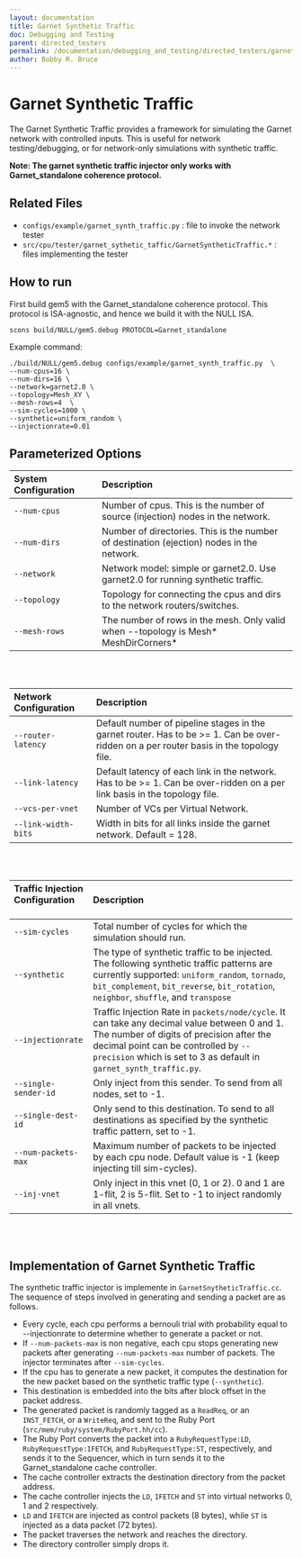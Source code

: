 ```yaml
---
layout: documentation
title: Garnet Synthetic Traffic
doc: Debugging and Testing
parent: directed_testers
permalink: /documentation/debugging_and_testing/directed_testers/garnet_synthetic_traffic/
author: Bobby R. Bruce
---
```


# Garnet Synthetic Traffic

The Garnet Synthetic Traffic provides a framework for simulating the Garnet
network with controlled inputs. This is useful for network testing/debugging,
or for network-only simulations with synthetic traffic.

**Note: The garnet synthetic traffic injector only works with Garnet_standalone
coherence protocol.**

## Related Files

* `configs/example/garnet_synth_traffic.py` : file to invoke the network tester
* `src/cpu/tester/garnet_sythetic_taffic/GarnetSyntheticTraffic.*` : files
implementing the tester

## How to run

First build gem5 with the Garnet_standalone coherence protocol. This protocol
is ISA-agnostic, and hence we build it with the NULL ISA.

```
scons build/NULL/gem5.debug PROTOCOL=Garnet_standalone
```

Example command:

```
./build/NULL/gem5.debug configs/example/garnet_synth_traffic.py  \
--num-cpus=16 \
--num-dirs=16 \
--network=garnet2.0 \
--topology=Mesh_XY \
--mesh-rows=4  \
--sim-cycles=1000 \
--synthetic=uniform_random \
--injectionrate=0.01
```

## Parameterized Options

|System Configuration &nbsp; &nbsp; &nbsp;         |Description                                                                              |
|:---------------------|:----------------------------------------------------------------------------------------|
|`--num-cpus`          |Number of cpus. This is the number of source (injection) nodes in the network.           |
|`--num-dirs`          |Number of directories. This is the number of destination (ejection) nodes in the network.|
|`--network`           |Network model: simple or garnet2.0. Use garnet2.0 for running synthetic traffic.         |
|`--topology`          |Topology for connecting the cpus and dirs to the network routers/switches.               |
|`--mesh-rows`         |The number of rows in the mesh. Only valid when --topology is Mesh* MeshDirCorners*      |

<br>
<br>

|Network Configuration &nbsp;       |Description                                                                                                                             |
|:---------------------|:---------------------------------------------------------------------------------------------------------------------------------------|
|`--router-latency`    | Default number of pipeline stages in the garnet router. Has to be >= 1. Can be over-ridden on a per router basis in the topology file. |
|`--link-latency`      | Default latency of each link in the network. Has to be >= 1. Can be over-ridden on a per link basis in the topology file.              |
|`--vcs-per-vnet`      | Number of VCs per Virtual Network.                                                                                                     |
|`--link-width-bits`   | Width in bits for all links inside the garnet network. Default = 128.                                                                  |

<br>
<br>

|Traffic Injection Configuration &nbsp; &nbsp; &nbsp; &nbsp; &nbsp;  |Description |
|:---------------------|:-----------|
|`--sim-cycles`        | Total number of cycles for which the simulation should run. |
|`--synthetic`         | The type of synthetic traffic to be injected. The following synthetic traffic patterns are currently supported: `uniform_random`, `tornado`, `bit_complement`, `bit_reverse`, `bit_rotation`, `neighbor`, `shuffle`, and `transpose` |
|`--injectionrate`     | Traffic Injection Rate in `packets/node/cycle`. It can take any decimal value between 0 and 1. The number of digits of precision after the decimal point can be controlled by `--precision` which is set to 3 as default in `garnet_synth_traffic.py`. |
|`--single-sender-id`  | Only inject from this sender. To send from all nodes, set to -1. |
|`--single-dest-id`    | Only send to this destination. To send to all destinations as specified by the synthetic traffic pattern, set to -1. |
|`--num-packets-max`   | Maximum number of packets to be injected by each cpu node. Default value is -1 (keep injecting till sim-cycles). |
|`--inj-vnet`          | Only inject in this vnet (0, 1 or 2). 0 and 1 are 1-flit, 2 is 5-flit. Set to -1 to inject randomly in all vnets. |

<br>
<br>

## Implementation of Garnet Synthetic Traffic

The synthetic traffic injector is implemente in `GarnetSnytheticTraffic.cc`.
The sequence of steps involved in generating and sending a packet are as
follows.

* Every cycle, each cpu performs a bernouli trial with probability equal to
--injectionrate to determine whether to generate a packet or not.
* If `--num-packets-max` is non negative, each cpu stops generating new packets
after generating `--num-packets-max` number of packets. The injector terminates
after `--sim-cycles`.
* If the cpu has to generate a new packet, it computes the destination for the
new packet based on the synthetic traffic type (`--synthetic`).
* This destination is embedded into the bits after block offset in the packet
address.
* The generated packet is randomly tagged as a `ReadReq`, or an `INST_FETCH`,
or a `WriteReq`, and sent to the Ruby Port
(`src/mem/ruby/system/RubyPort.hh/cc`).
* The Ruby Port converts the packet into a `RubyRequestType:LD`,
`RubyRequestType:IFETCH`, and `RubyRequestType:ST`, respectively, and sends it
to the Sequencer, which in turn sends it to the Garnet_standalone cache
controller.
* The cache controller extracts the destination directory from the packet
address.
* The cache controller injects the `LD`, `IFETCH` and `ST` into virtual
networks 0, 1 and 2 respectively.
* `LD` and `IFETCH` are injected as control packets (8 bytes), while `ST` is
injected as a data packet (72 bytes).
* The packet traverses the network and reaches the directory.
* The directory controller simply drops it.
